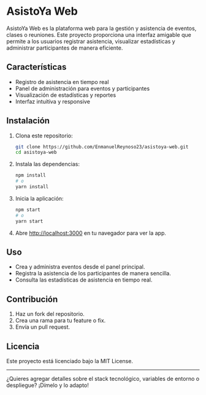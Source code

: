 # AsistoYa Web

AsistoYa Web es la plataforma web para la gestión y asistencia de eventos, clases o reuniones. Este proyecto proporciona una interfaz amigable que permite a los usuarios registrar asistencia, visualizar estadísticas y administrar participantes de manera eficiente.

## Características

- Registro de asistencia en tiempo real
- Panel de administración para eventos y participantes
- Visualización de estadísticas y reportes
- Interfaz intuitiva y responsive

## Instalación

1. Clona este repositorio:
   ```bash
   git clone https://github.com/EnmanuelReynoso23/asistoya-web.git
   cd asistoya-web
   ```

2. Instala las dependencias:
   ```bash
   npm install
   # o
   yarn install
   ```

3. Inicia la aplicación:
   ```bash
   npm start
   # o
   yarn start
   ```

4. Abre [http://localhost:3000](http://localhost:3000) en tu navegador para ver la app.

## Uso

- Crea y administra eventos desde el panel principal.
- Registra la asistencia de los participantes de manera sencilla.
- Consulta las estadísticas de asistencia en tiempo real.

## Contribución

1. Haz un fork del repositorio.
2. Crea una rama para tu feature o fix.
3. Envía un pull request.

## Licencia

Este proyecto está licenciado bajo la MIT License.

---

¿Quieres agregar detalles sobre el stack tecnológico, variables de entorno o despliegue? ¡Dímelo y lo adapto!
